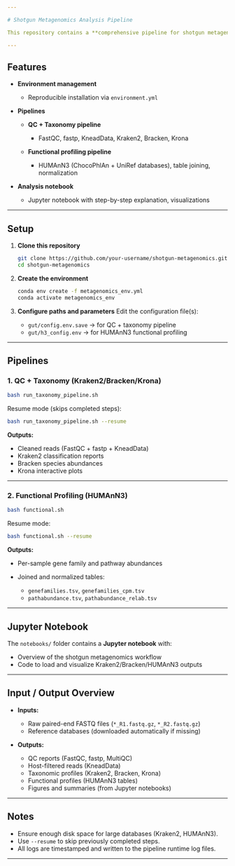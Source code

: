 ```yaml
---

# Shotgun Metagenomics Analysis Pipeline

This repository contains a **comprehensive pipeline for shotgun metagenomic analysis**, including quality control, taxonomic classification, functional profiling.

---
```


## Features

* **Environment management**

  * Reproducible installation via `environment.yml`

* **Pipelines**

  * **QC + Taxonomy pipeline**

    * FastQC, fastp, KneadData, Kraken2, Bracken, Krona
  * **Functional profiling pipeline**

    * HUMAnN3 (ChocoPhlAn + UniRef databases), table joining, normalization

* **Analysis notebook**

  * Jupyter notebook with step-by-step explanation, visualizations

---

## Setup

1. **Clone this repository**

   ```bash
   git clone https://github.com/your-username/shotgun-metagenomics.git
   cd shotgun-metagenomics
   ```

2. **Create the environment**

   ```bash
   conda env create -f metagenomics_env.yml
   conda activate metagenomics_env
   ```

3. **Configure paths and parameters**
   Edit the configuration file(s):

   * `gut/config.env.save` → for QC + taxonomy pipeline
   * `gut/h3_config.env` → for HUMAnN3 functional profiling

---

## Pipelines

### 1. QC + Taxonomy (Kraken2/Bracken/Krona)

```bash
bash run_taxonomy_pipeline.sh
```

Resume mode (skips completed steps):

```bash
bash run_taxonomy_pipeline.sh --resume
```

**Outputs:**

* Cleaned reads (FastQC + fastp + KneadData)
* Kraken2 classification reports
* Bracken species abundances
* Krona interactive plots

---

### 2. Functional Profiling (HUMAnN3)

```bash
bash functional.sh
```

Resume mode:

```bash
bash functional.sh --resume
```

**Outputs:**

* Per-sample gene family and pathway abundances
* Joined and normalized tables:

  * `genefamilies.tsv`, `genefamilies_cpm.tsv`
  * `pathabundance.tsv`, `pathabundance_relab.tsv`

---

## Jupyter Notebook

The `notebooks/` folder contains a **Jupyter notebook** with:

* Overview of the shotgun metagenomics workflow
* Code to load and visualize Kraken2/Bracken/HUMAnN3 outputs

---

## Input / Output Overview

* **Inputs:**

  * Raw paired-end FASTQ files (`*_R1.fastq.gz`, `*_R2.fastq.gz`)
  * Reference databases (downloaded automatically if missing)

* **Outputs:**

  * QC reports (FastQC, fastp, MultiQC)
  * Host-filtered reads (KneadData)
  * Taxonomic profiles (Kraken2, Bracken, Krona)
  * Functional profiles (HUMAnN3 tables)
  * Figures and summaries (from Jupyter notebooks)

---

## Notes

* Ensure enough disk space for large databases (Kraken2, HUMAnN3).
* Use `--resume` to skip previously completed steps.
* All logs are timestamped and written to the pipeline runtime log files.

---
